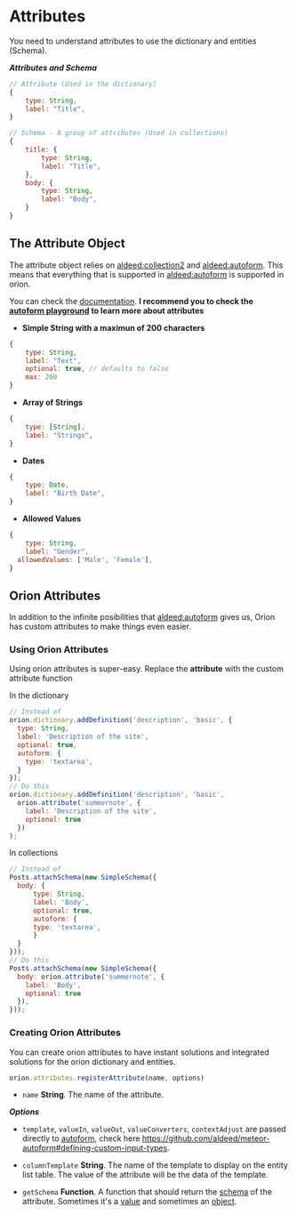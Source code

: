 # Attributes

You need to understand attributes to use the dictionary
and entities (Schema).

***Attributes and Schema***

```js
// Attribute (Used in the dictionary)
{
	type: String,
	label: "Title",
}

// Schema - A group of attributes (Used in collections)
{
	title: {
		type: String,
		label: "Title",
	},
	body: {
		type: String,
		label: "Body",
	}
}
```

## The Attribute Object

The attribute object relies on [aldeed:collection2](https://github.com/aldeed/meteor-collection2) and
[aldeed:autoform](https://github.com/aldeed/meteor-autoform).
This means that everything that is supported in [aldeed:autoform](https://github.com/aldeed/meteor-autoform)
is supported in orion.

You can check the [documentation](https://github.com/aldeed/meteor-autoform).
**I recommend you to check the [autoform playground](http://autoform.meteor.com/)
to learn more about attributes**

- **Simple String with a maximun of 200 characters**
```js
{
	type: String,
	label: "Text",
	optional: true, // defaults to false
	max: 200
}
```

- **Array of Strings**
```js
{
	type: [String],
	label: "Strings",
}
```

- **Dates**
```js
{
	type: Date,
	label: "Birth Date",
}
```

- **Allowed Values**
```js
{
	type: String,
	label: "Gender",
  allowedValues: ['Male', 'Female'],
}
```

## Orion Attributes

In addition to the infinite posibilities that
[aldeed:autoform](https://github.com/aldeed/meteor-autoform)
gives us, Orion has custom attributes to make things even easier.

### Using Orion Attributes

Using orion attributes is super-easy.
Replace the **attribute** with
the custom attribute function

In the dictionary

```js
// Instead of
orion.dictionary.addDefinition('description', 'basic', {
  type: String,
  label: 'Description of the site',
  optional: true,
  autoform: {
    type: 'textarea',
  }
});
// Do this
orion.dictionary.addDefinition('description', 'basic',
  orion.attribute('summernote', {
    label: 'Description of the site',
    optional: true
  })
);
```

In collections

```js
// Instead of
Posts.attachSchema(new SimpleSchema({
  body: {
	  type: String,
	  label: 'Body',
	  optional: true,
	  autoform: {
      type: 'textarea',
	  }
  }
}));
// Do this
Posts.attachSchema(new SimpleSchema({
  body: orion.attribute('summernote', {
    label: 'Body',
    optional: true
  }),
}));
```

### Creating Orion Attributes

You can create orion attributes to have instant
solutions and integrated solutions for the orion
dictionary and entities.

```js
orion.attributes.registerAttribute(name, options)
```

- ```name``` **String**. The name of the attribute.

***Options***

- ```template```, ```valueIn```, ```valueOut```, ```valueConverters```, ```contextAdjust```
are passed directly to [autoform](https://github.com/aldeed/meteor-autoform),
check here https://github.com/aldeed/meteor-autoform#defining-custom-input-types.

- ```columnTemplate``` **String**. The name of the template to display
on the entity list table. The value of the attribute will be the data of the
template.

- ```getSchema``` **Function**. A function that should return the
[schema](https://github.com/aldeed/meteor-simple-schema) of the attribute.
Sometimes it's a [value](https://github.com/orionjs/froala-editor/blob/master/lib/attribute.js#L4)
and sometimes an [object](https://github.com/orionjs/file-attribute/blob/master/lib/attribute.js#L4).
